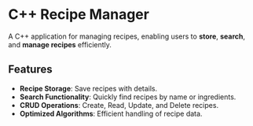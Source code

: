 # C++ Recipe Manager

A C++ application for managing recipes, enabling users to **store**, **search**, and **manage recipes** efficiently.

## Features

- **Recipe Storage**: Save recipes with details.
- **Search Functionality**: Quickly find recipes by name or ingredients.
- **CRUD Operations**: Create, Read, Update, and Delete recipes.
- **Optimized Algorithms**: Efficient handling of recipe data.
